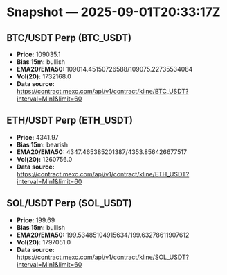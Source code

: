 # Snapshot — 2025-09-01T20:33:17Z

## BTC/USDT Perp (BTC_USDT)
- **Price:** 109035.1
- **Bias 15m:** bullish
- **EMA20/EMA50:** 109014.45150726588/109075.22735534084
- **Vol(20):** 1732168.0
- **Data source:** https://contract.mexc.com/api/v1/contract/kline/BTC_USDT?interval=Min1&limit=60

## ETH/USDT Perp (ETH_USDT)
- **Price:** 4341.97
- **Bias 15m:** bearish
- **EMA20/EMA50:** 4347.465385201387/4353.856426677517
- **Vol(20):** 1260756.0
- **Data source:** https://contract.mexc.com/api/v1/contract/kline/ETH_USDT?interval=Min1&limit=60

## SOL/USDT Perp (SOL_USDT)
- **Price:** 199.69
- **Bias 15m:** bullish
- **EMA20/EMA50:** 199.53485104915634/199.63278611907612
- **Vol(20):** 1797051.0
- **Data source:** https://contract.mexc.com/api/v1/contract/kline/SOL_USDT?interval=Min1&limit=60

